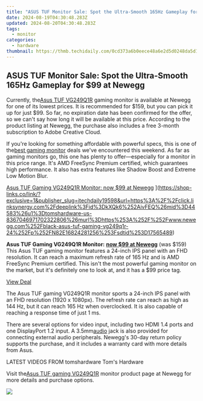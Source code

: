 ```yaml
---
title: "ASUS TUF Monitor Sale: Spot the Ultra-Smooth 165Hz Gameplay for $99 at Newegg"
date: 2024-08-19T04:30:48.283Z
updated: 2024-08-20T04:30:48.283Z
tags:
  - monitor
categories:
  - hardware
thumbnail: https://thmb.techidaily.com/0cd373a6b0eece48a6e2d5d0248da5d1df8fff3f71196cdaae4af6176a3b33bf.jpg
---
```


## ASUS TUF Monitor Sale: Spot the Ultra-Smooth 165Hz Gameplay for $99 at Newegg

Currently, the[Asus TUF VG249Q1R](https://shop-links.co/link/?exclusive=1&publisher_slug=itechdaily19598&url=https%3A%2F%2Fclick.linksynergy.com%2Fdeeplink%3Fid%3DkXQk6%252AivFEQ%26mid%3D44583%26u1%3Dtomshardware-us-4440454302681983452%26murl%3Dhttps%253A%252F%252Fwww.newegg.com%252Fblack-asus-tuf-gaming-vg249q1r-24%252Fp%252FN82E16824281256%253Fsdtid%253D17565489) gaming monitor is available at Newegg for one of its lowest prices. It is recommended for $159, but you can pick it up for just $99\. So far, no expiration date has been confirmed for the offer, so we can't say how long it will be available at this price. According to the product listing at Newegg, the purchase also includes a free 3-month subscription to Adobe Creative Cloud.

 If you're looking for something affordable with powerful specs, this is one of the[best gaming monitor](https://tools.techidaily.com) deals we've encountered this weekend. As far as gaming monitors go, this one has plenty to offer—especially for a monitor in this price range. It's AMD FreeSync Premium certified, which guarantees high performance. It also has extra features like Shadow Boost and Extreme Low Motion Blur.

[Asus TUF Gaming VG249Q1R Monitor: now $99 at Newegg](https://cdn.mos.cms.futurecdn.net/SuWUUsFcMSG6C9hQFCXqPR-200-100.jpg "Asus TUF Gaming VG249Q1R Monitor: now $99 at Newegg") ](https://shop-links.co/link/?exclusive=1&publisher_slug=itechdaily19598&url=https%3A%2F%2Fclick.linksynergy.com%2Fdeeplink%3Fid%3DkXQk6%252AivFEQ%26mid%3D44583%26u1%3Dtomshardware-us-8367046971702322806%26murl%3Dhttps%253A%252F%252Fwww.newegg.com%252Fblack-asus-tuf-gaming-vg249q1r-24%252Fp%252FN82E16824281256%253Fsdtid%253D17565489)

**Asus TUF Gaming VG249Q1R Monitor:** [**now $99 at Newegg**](https://shop-links.co/link/?exclusive=1&publisher_slug=itechdaily19598&url=https%3A%2F%2Fclick.linksynergy.com%2Fdeeplink%3Fid%3DkXQk6%252AivFEQ%26mid%3D44583%26u1%3Dtomshardware-us-1946169056787246624%26murl%3Dhttps%253A%252F%252Fwww.newegg.com%252Fblack-asus-tuf-gaming-vg249q1r-24%252Fp%252FN82E16824281256%253Fsdtid%253D17565489) (was $159)  
 This Asus TUF gaming monitor features a 24-inch IPS panel with an FHD resolution. It can reach a maximum refresh rate of 165 Hz and is AMD FreeSync Premium certified. This isn't the most powerful gaming monitor on the market, but it's definitely one to look at, and it has a $99 price tag.

[View Deal](https://shop-links.co/link/?exclusive=1&publisher_slug=itechdaily19598&url=https%3A%2F%2Fclick.linksynergy.com%2Fdeeplink%3Fid%3DkXQk6%252AivFEQ%26mid%3D44583%26u1%3Dtomshardware-us-8367046971702322806%26murl%3Dhttps%253A%252F%252Fwww.newegg.com%252Fblack-asus-tuf-gaming-vg249q1r-24%252Fp%252FN82E16824281256%253Fsdtid%253D17565489)

 The Asus TUF gaming VG249Q1R monitor sports a 24-inch IPS panel with an FHD resolution (1920 x 1080px). The refresh rate can reach as high as 144 Hz, but it can reach 165 Hz when overclocked. It is also capable of reaching a response time of just 1 ms.

 There are several options for video input, including two HDMI 1.4 ports and one DisplayPort 1.2 input. A 3.5mm[audio](https://tools.techidaily.com) jack is also provided for connecting external audio peripherals. Newegg's 30-day return policy supports the purchase, and it includes a warranty card with more details from Asus.

 LATEST VIDEOS FROM tomshardware Tom's Hardware

 Visit the[Asus TUF gaming VG249Q1R](https://shop-links.co/link/?exclusive=1&publisher_slug=itechdaily19598&url=https%3A%2F%2Fclick.linksynergy.com%2Fdeeplink%3Fid%3DkXQk6%252AivFEQ%26mid%3D44583%26u1%3Dtomshardware-us-1079281383185407696%26murl%3Dhttps%253A%252F%252Fwww.newegg.com%252Fblack-asus-tuf-gaming-vg249q1r-24%252Fp%252FN82E16824281256%253Fsdtid%253D17565489) monitor product page at Newegg for more details and purchase options.

<ins class="adsbygoogle"
     style="display:block"
     data-ad-format="autorelaxed"
     data-ad-client="ca-pub-7571918770474297"
     data-ad-slot="1223367746"></ins>



<ins class="adsbygoogle"
     style="display:block"
     data-ad-client="ca-pub-7571918770474297"
     data-ad-slot="8358498916"
     data-ad-format="auto"
     data-full-width-responsive="true"></ins>



<!-- affiliate ads begin -->
<a href="https://store.nero.com/order/checkout.php?PRODS=22889392&QTY=1&AFFILIATE=108875&CART=1"><img src="http://webstatic.nero.com/nero2015-com-wAssets/img/affiliate/media/banner728-90eng.jpg" border="0"></a>
<!-- affiliate ads end -->
